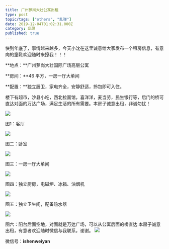 ```yaml
---
title: 广州萝岗大壮公寓出租
type: post
topic/tags: ["others", "乱弹"]
date: 2019-12-04T01:02:31.000Z
category: 乱弹
published: true
---
```


快到年底了，事情越来越多，今天小沈在这里诚意给大家发布一个租房信息，有意向的童鞋欢迎随时来撩我！！！

**地点：**广州萝岗大壮国际广场高层公寓

**房间：**46 平方，一房一厅大单间

**配置：**独立厨卫，家电齐全，安静舒适，拎包即可入住。

楼下有超市，沙县小吃，西北拉面馆，喜洋洋，麦当劳，民生银行等，后门的桥可直达对面的万达广场，满足生活的所有需要。本房子诚意出租，非诚勿扰！

![](https://qiniu.bioinit.com/yuque/0/2019/png/126032/1575422295923-59833917-accc-443f-b516-3f224165fc17.png#align=left&display=inline&height=1080&name=image.png&originHeight=1080&originWidth=1440&size=1084462&status=done&style=none&width=1440)

图1：客厅

![](https://qiniu.bioinit.com/yuque/0/2019/png/126032/1575422329112-237dcd6a-be6d-4413-a0fb-d73e2391beb0.png#align=left&display=inline&height=1080&name=image.png&originHeight=1080&originWidth=1440&size=1325321&status=done&style=none&width=1440)

图二：卧室

![](https://qiniu.bioinit.com/yuque/0/2019/png/126032/1575422441132-6070807b-d606-4779-b6af-18f095e527e7.png#align=left&display=inline&height=1080&name=image.png&originHeight=1080&originWidth=1440&size=830657&status=done&style=none&width=1440)

图三：一房一厅大单间

![](https://qiniu.bioinit.com/yuque/0/2019/png/126032/1575422356486-3618911a-daa8-4717-95fd-dedfb9ed98e1.png#align=left&display=inline&height=1080&name=image.png&originHeight=1080&originWidth=1440&size=1076481&status=done&style=none&width=1440)

图四：独立厨房，电磁炉、冰箱、油烟机

![](https://qiniu.bioinit.com/yuque/0/2019/png/126032/1575422382007-669e3641-5a8f-4ddf-aa47-cd0c206067ec.png#align=left&display=inline&height=1440&name=image.png&originHeight=1440&originWidth=1080&size=1238188&status=done&style=none&width=1080)

图五：独立卫生间，配备热水器

![](https://qiniu.bioinit.com/yuque/0/2019/png/126032/1575422402754-6c158000-2fef-49da-9441-8af8833547cc.png#align=left&display=inline&height=1080&name=image.png&originHeight=1080&originWidth=1440&size=2561395&status=done&style=none&width=1440)

图六：阳台后面空地，对面就是万达广场，可以从公寓后面的桥直达
本房子诚意出租，有意者欢迎随时微信与我联系，谢谢。
![](https://qiniu.bioinit.com/yuque/0/2019/png/126032/1575422942719-3475c4e2-d180-4826-a68e-ece9b241d5cd.png#align=left&display=inline&height=423&name=image.png&originHeight=896&originWidth=674&size=217252&status=done&style=none&width=318)

微信号：**ishenweiyan**

